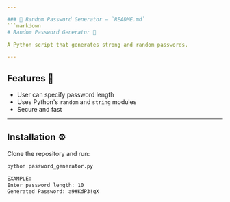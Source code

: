 ```yaml
---

### 🔑 Random Password Generator – `README.md`
```markdown
# Random Password Generator 🔑

A Python script that generates strong and random passwords.

---
```


## Features 🚀
- User can specify password length
- Uses Python's `random` and `string` modules
- Secure and fast

---

## Installation ⚙️
Clone the repository and run:

```bash
python password_generator.py

EXAMPLE:
Enter password length: 10
Generated Password: a9#KdP3!qX
